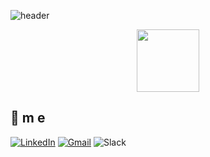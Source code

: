 ![header](https://capsule-render.vercel.app/api?type=waving&color=auto&height=300&section=header&text=Hey%20There!&fontSize=90&animation=fadeIn&fontAlignY=38&desc=Decorate%20GitHub%20Profile%20or%20any%20Repo%20like%20me!&descAlignY=51&descAlign=62)

<div id="header" align="center">
  <img src="https://media.giphy.com/media/jdPMeyv9rn0hZHh8n9/giphy.gif" width="100"/>
</div>

## 💫 m e 
[![LinkedIn](https://img.shields.io/badge/LinkedIn-blue?style=flat-square&logo=LinkedIn&logoColor=white)](https://www.linkedin.com/in/kanghyeon-lee-839b61255) 
[![Gmail](https://img.shields.io/badge/Gmail-EA4335?style=flat-square&logo=Gmail&logoColor=white)](mailto:a90605190@gmail.com)
![Slack](https://img.shields.io/badge/Slack-Black?style=flat-square&logo=Slack&logoColor=pink)
<br><br><br>
